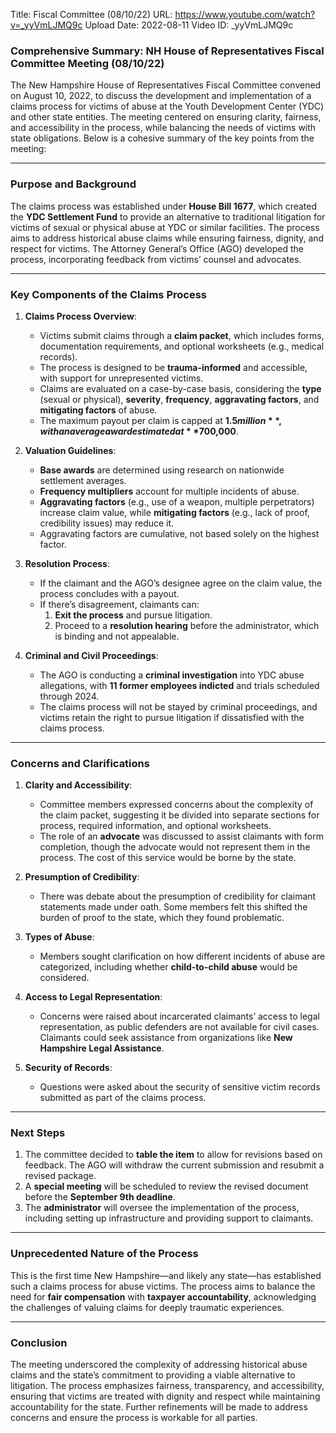 Title: Fiscal Committee (08/10/22)
URL: https://www.youtube.com/watch?v=_yyVmLJMQ9c
Upload Date: 2022-08-11
Video ID: _yyVmLJMQ9c

### Comprehensive Summary: NH House of Representatives Fiscal Committee Meeting (08/10/22)

The New Hampshire House of Representatives Fiscal Committee convened on August 10, 2022, to discuss the development and implementation of a claims process for victims of abuse at the Youth Development Center (YDC) and other state entities. The meeting centered on ensuring clarity, fairness, and accessibility in the process, while balancing the needs of victims with state obligations. Below is a cohesive summary of the key points from the meeting:

---

### **Purpose and Background**
The claims process was established under **House Bill 1677**, which created the **YDC Settlement Fund** to provide an alternative to traditional litigation for victims of sexual or physical abuse at YDC or similar facilities. The process aims to address historical abuse claims while ensuring fairness, dignity, and respect for victims. The Attorney General’s Office (AGO) developed the process, incorporating feedback from victims’ counsel and advocates.

---

### **Key Components of the Claims Process**
1. **Claims Process Overview**:
   - Victims submit claims through a **claim packet**, which includes forms, documentation requirements, and optional worksheets (e.g., medical records).
   - The process is designed to be **trauma-informed** and accessible, with support for unrepresented victims.
   - Claims are evaluated on a case-by-case basis, considering the **type** (sexual or physical), **severity**, **frequency**, **aggravating factors**, and **mitigating factors** of abuse.
   - The maximum payout per claim is capped at **$1.5 million**, with an average award estimated at **$700,000**.

2. **Valuation Guidelines**:
   - **Base awards** are determined using research on nationwide settlement averages.
   - **Frequency multipliers** account for multiple incidents of abuse.
   - **Aggravating factors** (e.g., use of a weapon, multiple perpetrators) increase claim value, while **mitigating factors** (e.g., lack of proof, credibility issues) may reduce it.
   - Aggravating factors are cumulative, not based solely on the highest factor.

3. **Resolution Process**:
   - If the claimant and the AGO’s designee agree on the claim value, the process concludes with a payout.
   - If there’s disagreement, claimants can:
     1. **Exit the process** and pursue litigation.
     2. Proceed to a **resolution hearing** before the administrator, which is binding and not appealable.

4. **Criminal and Civil Proceedings**:
   - The AGO is conducting a **criminal investigation** into YDC abuse allegations, with **11 former employees indicted** and trials scheduled through 2024.
   - The claims process will not be stayed by criminal proceedings, and victims retain the right to pursue litigation if dissatisfied with the claims process.

---

### **Concerns and Clarifications**
1. **Clarity and Accessibility**:
   - Committee members expressed concerns about the complexity of the claim packet, suggesting it be divided into separate sections for process, required information, and optional worksheets.
   - The role of an **advocate** was discussed to assist claimants with form completion, though the advocate would not represent them in the process. The cost of this service would be borne by the state.

2. **Presumption of Credibility**:
   - There was debate about the presumption of credibility for claimant statements made under oath. Some members felt this shifted the burden of proof to the state, which they found problematic.

3. **Types of Abuse**:
   - Members sought clarification on how different incidents of abuse are categorized, including whether **child-to-child abuse** would be considered.

4. **Access to Legal Representation**:
   - Concerns were raised about incarcerated claimants’ access to legal representation, as public defenders are not available for civil cases. Claimants could seek assistance from organizations like **New Hampshire Legal Assistance**.

5. **Security of Records**:
   - Questions were asked about the security of sensitive victim records submitted as part of the claims process.

---

### **Next Steps**
1. The committee decided to **table the item** to allow for revisions based on feedback. The AGO will withdraw the current submission and resubmit a revised package.
2. A **special meeting** will be scheduled to review the revised document before the **September 9th deadline**.
3. The **administrator** will oversee the implementation of the process, including setting up infrastructure and providing support to claimants.

---

### **Unprecedented Nature of the Process**
This is the first time New Hampshire—and likely any state—has established such a claims process for abuse victims. The process aims to balance the need for **fair compensation** with **taxpayer accountability**, acknowledging the challenges of valuing claims for deeply traumatic experiences.

---

### **Conclusion**
The meeting underscored the complexity of addressing historical abuse claims and the state’s commitment to providing a viable alternative to litigation. The process emphasizes fairness, transparency, and accessibility, ensuring that victims are treated with dignity and respect while maintaining accountability for the state. Further refinements will be made to address concerns and ensure the process is workable for all parties.